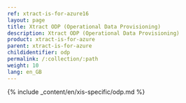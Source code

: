 ```yaml
---
ref: xtract-is-for-azure16
layout: page
title: Xtract ODP (Operational Data Provisioning)
description: Xtract ODP (Operational Data Provisioning)
product: xtract-is-for-azure
parent: xtract-is-for-azure
childidentifier: odp
permalink: /:collection/:path
weight: 10
lang: en_GB
---
```

{% include _content/en/xis-specific/odp.md %}
